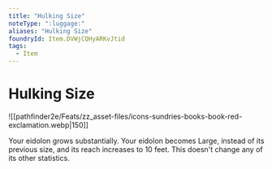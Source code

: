 ```yaml
---
title: "Hulking Size"
noteType: ":luggage:"
aliases: "Hulking Size"
foundryId: Item.DVWjCQHyARKvJtid
tags:
  - Item
---
```


# Hulking Size
![[pathfinder2e/Feats/zz_asset-files/icons-sundries-books-book-red-exclamation.webp|150]]

Your eidolon grows substantially. Your eidolon becomes Large, instead of its previous size, and its reach increases to 10 feet. This doesn't change any of its other statistics.
